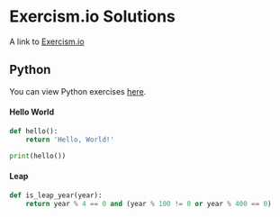 # Exercism.io Solutions
A link to [Exercism.io](https://www.exercism.io "Exercism.io")

## Python

You can view Python exercises [here](https://exercism.io/tracks/python/exercises "Python exercises").

#### Hello World

```python
def hello():
    return 'Hello, World!'

print(hello())
```

#### Leap

```python
def is_leap_year(year):
    return year % 4 == 0 and (year % 100 != 0 or year % 400 == 0)
```
